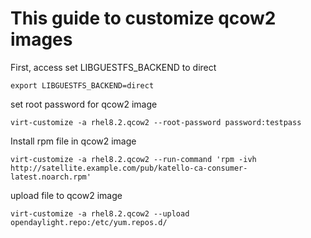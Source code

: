 # This guide to customize qcow2 images

First, access set LIBGUESTFS_BACKEND to direct
```
export LIBGUESTFS_BACKEND=direct
```
set root password for qcow2 image
```
virt-customize -a rhel8.2.qcow2 --root-password password:testpass
```
Install rpm file in qcow2 image
```
virt-customize -a rhel8.2.qcow2 --run-command 'rpm -ivh http://satellite.example.com/pub/katello-ca-consumer-latest.noarch.rpm'
```
upload file to qcow2 image 
```
virt-customize -a rhel8.2.qcow2 --upload opendaylight.repo:/etc/yum.repos.d/
```
